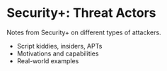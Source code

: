 # Security+: Threat Actors

Notes from Security+ on different types of attackers.

- Script kiddies, insiders, APTs
- Motivations and capabilities
- Real-world examples
